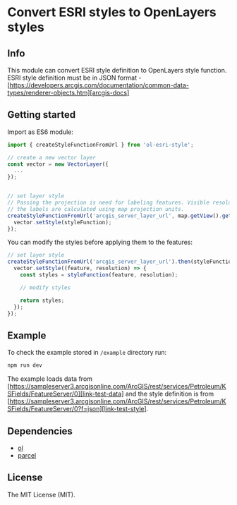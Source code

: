 # Convert ESRI styles to OpenLayers styles

## Info

This module can convert ESRI style definition to OpenLayers style function. ESRI style definition must be in JSON format - [https://developers.arcgis.com/documentation/common-data-types/renderer-objects.htm][arcgis-docs]

## Getting started

Import as ES6 module:

```javascript
import { createStyleFunctionFromUrl } from 'ol-esri-style';

// create a new vector layer
const vector = new VectorLayer({
  ...
});


// set layer style
// Passing the projection is need for labeling features. Visible resolutions for
// the labels are calculated using map projection units.
createStyleFunctionFromUrl('arcgis_server_layer_url', map.getView().getProjection()).then(styleFunction => {
  vector.setStyle(styleFunction);
});
```

You can modify the styles before applying them to the features:
```javascript
// set layer style
createStyleFunctionFromUrl('arcgis_server_layer_url').then(styleFunction => {
  vector.setStyle((feature, resolution) => {
    const styles = styleFunction(feature, resolution);

    // modify styles

    return styles;
  });
});
```

## Example

To check the example stored in `/example` directory run:

```bash
npm run dev
```

The example loads data from [https://sampleserver3.arcgisonline.com/ArcGIS/rest/services/Petroleum/KSFields/FeatureServer/0][link-test-data] and the style definition is from [https://sampleserver3.arcgisonline.com/ArcGIS/rest/services/Petroleum/KSFields/FeatureServer/0?f=json][link-test-style].

## Dependencies

- [ol][link-npm-ol]
- [parcel][parcel-url]

## License

The MIT License (MIT).

[link-npm-ol]: https://www.npmjs.com/package/ol
[parcel-url]: https://parceljs.org
[arcgis-docs]: https://developers.arcgis.com/documentation/common-data-types/renderer-objects.htm
[link-test-style]: https://sampleserver3.arcgisonline.com/ArcGIS/rest/services/Petroleum/KSFields/FeatureServer/0?f=json
[link-test-data]: https://sampleserver3.arcgisonline.com/ArcGIS/rest/services/Petroleum/KSFields/FeatureServer/0
